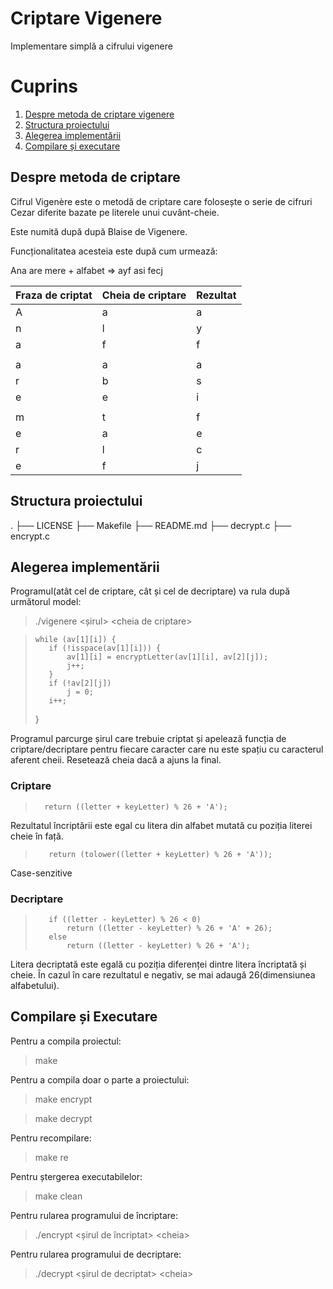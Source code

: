 # Criptare Vigenere

Implementare simplă a cifrului vigenere

# Cuprins

1. [Despre metoda de criptare vigenere](#despre-metoda-de-criptare)
2. [Structura proiectului](#structura-proiectului)
3. [Alegerea implementării](#alegerea-implementării)
4. [Compilare și executare](#compilare-și-executare)

## Despre metoda de criptare

Cifrul Vigenère este o metodă de criptare care folosește o serie de cifruri Cezar diferite bazate pe literele unui cuvânt-cheie.

Este numită după după Blaise de Vigenere.

Funcționalitatea acesteia este după cum urmează:

Ana are mere + alfabet => ayf asi fecj

|Fraza de criptat|Cheia de criptare|Rezultat|
|---|---|---|
|A|a|a|
|n|l|y|
|a|f|f|
| | ||
|a|a|a|
|r|b|s|
|e|e|i|
| | ||
|m|t|f|
|e|a|e|
|r|l|c|
|e|f|j|

## Structura proiectului

.
├── LICENSE
├── Makefile
├── README.md
├── decrypt.c
├── encrypt.c

## Alegerea implementării

Programul(atât cel de criptare, cât și cel de decriptare) va rula după următorul model:

> ./vigenere <șirul> \<cheia de criptare>

>     while (av[1][i]) {
>        if (!isspace(av[1][i])) {
>            av[1][i] = encryptLetter(av[1][i], av[2][j]);
>            j++;
>        }
>        if (!av[2][j])
>            j = 0;
>        i++;
>    }

Programul parcurge șirul care trebuie criptat și apelează funcția de criptare/decriptare
pentru fiecare caracter care nu este spațiu cu caracterul aferent cheii. Resetează cheia
dacă a ajuns la final.

### Criptare

>       return ((letter + keyLetter) % 26 + 'A');

Rezultatul încriptării este egal cu litera din alfabet mutată cu poziția literei cheie în față.

>        return (tolower((letter + keyLetter) % 26 + 'A'));

Case-senzitive

### Decriptare

>        if ((letter - keyLetter) % 26 < 0)
>            return ((letter - keyLetter) % 26 + 'A' + 26);
>        else
>            return ((letter - keyLetter) % 26 + 'A');

Litera decriptată este egală cu poziția diferenței dintre litera încriptată și cheie.
În cazul în care rezultatul e negativ, se mai adaugă 26(dimensiunea alfabetului).

## Compilare și Executare

Pentru a compila proiectul:

> make

Pentru a compila doar o parte a proiectului:

> make encrypt

> make decrypt

Pentru recompilare:

> make re

Pentru ștergerea executabilelor:

> make clean

Pentru rularea programului de încriptare:

> ./encrypt <șirul de încriptat> \<cheia>

Pentru rularea programului de decriptare:

> ./decrypt <șirul de decriptat> \<cheia>
